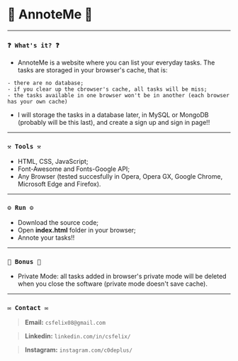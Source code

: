 # 🌟 AnnoteMe 🌟

----
### `❓ What's it? ❓`

* AnnoteMe is a website where you can list your everyday tasks. The tasks are storaged in your browser's cache, that is:

```
- there are no database;
- if you clear up the cbrowser's cache, all tasks will be miss;
- the tasks available in one browser won't be in another (each browser has your own cache)
```
* I will storage the tasks in a database later, in MySQL or MongoDB (probably will be this last), and create a sign up and sign in page!!

----
### `⚒️ Tools ⚒️`

* HTML, CSS, JavaScript;
* Font-Awesome and Fonts-Google API;
* Any Browser (tested succesfully in Opera, Opera GX, Google Chrome, Microsoft Edge and Firefox).

----
### `⚙️ Run ⚙️`

* Download the source code;
* Open **index.html** folder in your browser;
* Annote your tasks!!

----
### `🎁 Bonus 🎁`

* Private Mode: all tasks added in browser's private mode will be deleted when you close the software (private mode doesn't save cache).

----
### `✉️ Contact ✉️`

> **Email:** `csfelix08@gmail.com`

> **Linkedin:** `linkedin.com/in/csfelix/`

> **Instagram:** `instagram.com/c0deplus/`
